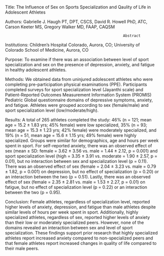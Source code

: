 Title: The Influence of Sex on Sports Specialization and Qaulity of Life in Adolescent Athletes 

Authors: Gabrielle J. Haugh PT, DPT, CSCS, David R. Howell PhD, ATC, Carson Keeter MS, Gregory Walker MD, FAAP, CAQSM

                                                          Abstract 

Institutions: Children’s Hospital Colorado, Aurora, CO; University of Colorado School of Medicine, Aurora, CO

Purpose: To examine if there was an association between level of sport specialization and sex on the presence of depression, anxiety, and fatigue in healthy adolescent athletes.

Methods: We obtained data from uninjured adolescent athletes who were completing pre-participation physical examinations (PPE). Participants completed surveys for sport specialization level (Jayanthi scale) and Patient-Reported Outcomes Measurement Information System (PROMIS) Pediatric Global questionnaire domains of depressive symptoms, anxiety, and fatigue. Athletes were grouped according to sex (female/male) and sport specialization level (low/moderate/high).

Results: A total of 265 athletes completed the study: 46% (n = 121; mean age = 15.2 ± 1.83 yrs; 45% female) were low specialized, 35% (n = 93; mean age = 15.3 ± 1.23 yrs; 42% female) were moderately specialized, and 19% (n = 51, mean age = 15.6 ± 1.15 yrs; 49% female) were highly specialized. Groups were similar for demographics, age and hours per week spent in sport. For self-reported anxiety, there was an observed effect of sex (mean ± SD: female = 3.62 ± 3.56 vs. male = 1.44 ± 2.12, p = 0.001) and sport specialization level (high = 3.35 ± 3.91 vs. moderate = 1.90 ± 2.57, p = 0.01), but no interaction between sex and specialization level (p = 0.11). There was an observed effect of sex (female = 2.04 ± 3.23 vs. male = 0.79 ± 1.82, p = 0.001) on depression, but no effect of specialization (p = 0.20) or an interaction between the two (p = 0.51). Lastly, there was an observed effect of sex (female = 2.35 ± 2.81 vs. male = 1.53 ± 2.27, p = 0.01) on fatigue, but no effect of specialization level (p = 0.22) or an interaction between the two (p = 0.95).

Conclusion:  Female athletes, regardless of specialization level, reported higher levels of anxiety, depression, and fatigue than male athletes despite similar levels of hours per week spent in sport. Additionally, highly specialized athletes, regardless of sex, reported higher levels of anxiety than their low or moderately specialized peers. However, none of the domains revealed an interaction between sex and level of sport specialization. These findings support prior research that highly specialized athletes report increased anxiety compared to non-specialized peers and that female athletes report increased changes in quality of life compared to their male peers.
